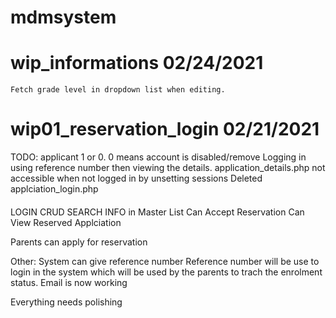 # mdmsystem

# wip_informations 02/24/2021
    Fetch grade level in dropdown list when editing.
    



# wip01_reservation_login 02/21/2021 
TODO: applicant 1 or 0. 0 means account is disabled/remove
    Logging in using reference number then viewing the details.
    application_details.php not accessible when not logged in by unsetting sessions
    Deleted applciation_login.php
####


LOGIN 
CRUD
SEARCH INFO in Master List
Can Accept Reservation
Can View Reserved Applciation


Parents can apply for reservation

Other: 
System can give reference number
Reference number will be use to login in the system which will be used by the parents to trach the enrolment status.
Email is now working

Everything needs polishing
